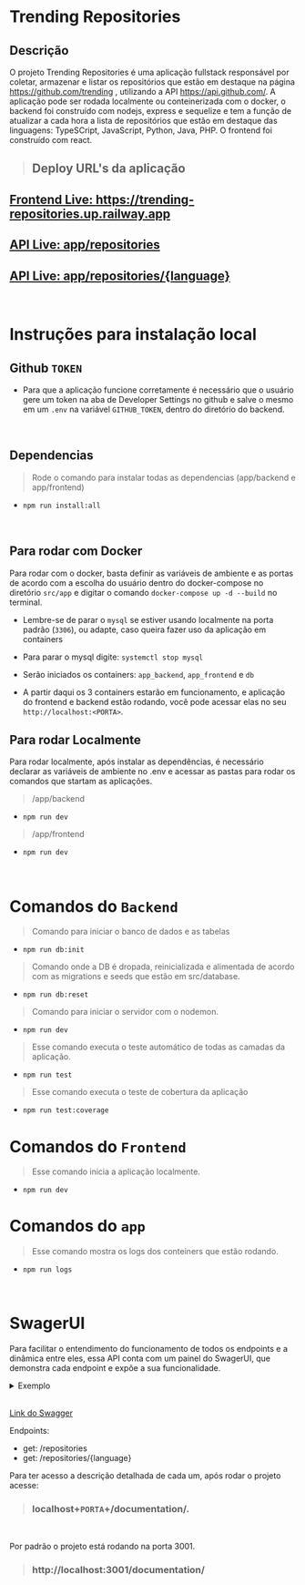 # Trending Repositories

## Descrição

O projeto Trending Repositories é uma aplicação fullstack responsável por coletar, armazenar e listar os repositórios que estão em destaque na página https://github.com/trending , utilizando a API https://api.github.com/.
A aplicação pode ser rodada localmente ou conteinerizada com o docker, o backend foi construído com nodejs, express e sequelize e tem a função de atualizar a cada hora a lista de repositórios que estão em destaque das linguagens: TypeSCript, JavaScript, Python, Java, PHP. O frontend foi construído com react.

> ## Deploy URL's da aplicação 

## <a href="https://trending-repositories.up.railway.app/">Frontend Live:  https://trending-repositories.up.railway.app</a>

## <a href="https://api-trending-repositories.up.railway.app/repositories">API Live: app/repositories</a>
## <a href="https://api-trending-repositories.up.railway.app/repositories/javascript">API Live: app/repositories/{language}</a>

<br>

# Instruções para instalação local
## Github `TOKEN`

- Para que a aplicação funcione corretamente é necessário que o usuário gere um token na aba de Developer Settings no github e salve o mesmo em um `.env` na variável `GITHUB_TOKEN`, dentro do diretório do backend.

<br>

## Dependencias

> Rode o comando para instalar todas as dependencias (app/backend e app/frontend)

- `npm run install:all`

<br>

## Para rodar com Docker

Para rodar com o docker, basta definir as variáveis de ambiente e as portas de acordo com a escolha do usuário dentro do docker-compose no diretório `src/app` e digitar o comando `docker-compose up -d --build` no terminal.

-   Lembre-se de parar o `mysql` se estiver usando localmente na porta padrão (`3306`), ou adapte, caso queira fazer uso da aplicação em containers
-   Para parar o mysql digite: `systemctl stop mysql`

-   Serão iniciados os containers: `app_backend`, `app_frontend` e `db`  

-   A partir daqui os 3 containers estarão em funcionamento, e aplicação do frontend e backend estão rodando, você pode acessar elas no seu `http://localhost:<PORTA>`.

## Para rodar Localmente

Para rodar localmente, após instalar as dependências, é necessário declarar as variáveis de ambiente no .env e acessar as pastas para rodar os comandos que startam as aplicações.

> /app/backend

 - `npm run dev`


> /app/frontend

-  `npm run dev`




<br>

# Comandos do `Backend` 


> Comando para iniciar o banco de dados e as tabelas

- `npm run db:init`

 > Comando onde a DB é dropada, reinicializada e alimentada de acordo com as migrations e seeds que estão em src/database.

- `npm run db:reset`

>  Comando para iniciar o servidor com o nodemon.

-  `npm run dev`

> Esse comando executa o teste automático de todas as camadas da aplicação.

-  `npm run test`

>  Esse comando executa o teste de cobertura da aplicação

 - `npm run test:coverage`


# Comandos do `Frontend`

>  Esse comando inicia a aplicação localmente.
 
- `npm run dev`

# Comandos do `app`

>  Esse comando mostra os logs dos conteiners que estão rodando.
 
- `npm run logs`


<br>

# SwagerUI

Para facilitar o entendimento do funcionamento de todos os endpoints e a dinâmica entre eles, essa API conta com um painel do SwagerUI, que demonstra cada endpoint e expõe a sua funcionalidade.


 
 <details>
  <summary>Exemplo</summary>
  <img src="./assets/swagger.png" alt="Descrição da imagem">
</details>

<br>

<a href="https://swagger.io/">Link do Swagger</a>

Endpoints:

-   get: /repositories
-   get: /repositories/{language}

Para ter acesso a descrição detalhada de cada um, após rodar o projeto acesse:
<br>

> ### localhost+`PORTA`+/documentation/.

 <br>

Por padrão o projeto está rodando na porta 3001.

> ### http://localhost:3001/documentation/


